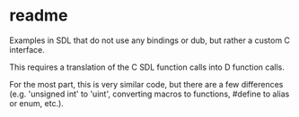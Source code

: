 # readme


Examples in SDL that do not use any bindings or dub, but rather a custom C interface.

This requires a translation of the C SDL function calls into D function calls.

For the most part, this is very similar code, but there are a few differences (e.g. 'unsigned int' to 'uint', converting macros to functions, #define to alias or enum, etc.).
